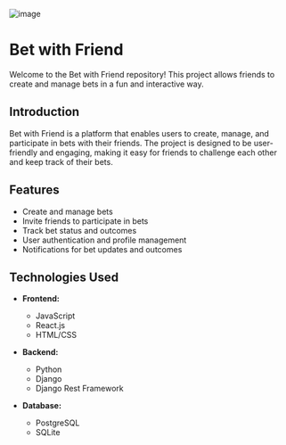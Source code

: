 ![image](https://github.com/JagerBoi/bet_with_friend/assets/57056966/6c52fb65-252a-4632-b217-a09eba44068c)
# Bet with Friend

Welcome to the Bet with Friend repository! This project allows friends to create and manage bets in a fun and interactive way.

## Introduction

Bet with Friend is a platform that enables users to create, manage, and participate in bets with their friends. The project is designed to be user-friendly and engaging, making it easy for friends to challenge each other and keep track of their bets.

## Features

- Create and manage bets
- Invite friends to participate in bets
- Track bet status and outcomes
- User authentication and profile management
- Notifications for bet updates and outcomes

## Technologies Used

- **Frontend:**
  - JavaScript  
  - React.js
  - HTML/CSS

- **Backend:**
  - Python
  - Django
  - Django Rest Framework

- **Database:**
  - PostgreSQL
  - SQLite

